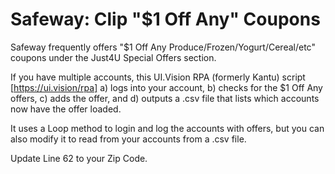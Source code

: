 # Safeway: Clip "$1 Off Any" Coupons

Safeway frequently offers "$1 Off Any Produce/Frozen/Yogurt/Cereal/etc" coupons under the Just4U Special Offers section.

If you have multiple accounts, this UI.Vision RPA (formerly Kantu) script [https://ui.vision/rpa] a) logs into your account, b) checks for the $1 Off Any offers, c) adds the offer, and d) outputs a .csv file that lists which accounts now have the offer loaded.

It uses a Loop method to login and log the accounts with offers, but you can also modify it to read from your accounts from a .csv file.

Update Line 62 to your Zip Code.
